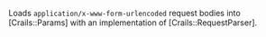 Loads `application/x-www-form-urlencoded` request bodies into [Crails::Params] with an implementation of [Crails::RequestParser].
